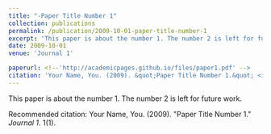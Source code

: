 ```yaml
---
title: "-Paper Title Number 1"
collection: publications
permalink: /publication/2009-10-01-paper-title-number-1
excerpt: 'This paper is about the number 1. The number 2 is left for future work.'
date: 2009-10-01
venue: 'Journal 1'

paperurl: <!--'http://academicpages.github.io/files/paper1.pdf' -->
citation: 'Your Name, You. (2009). &quot;Paper Title Number 1.&quot; <i>Journal 1</i>. 1(1).'
---
```

This paper is about the number 1. The number 2 is left for future work.

<!--[Download paper here](http://academicpages.github.io/files/paper1.pdf)-->

Recommended citation: Your Name, You. (2009). "Paper Title Number 1." <i>Journal 1</i>. 1(1).
